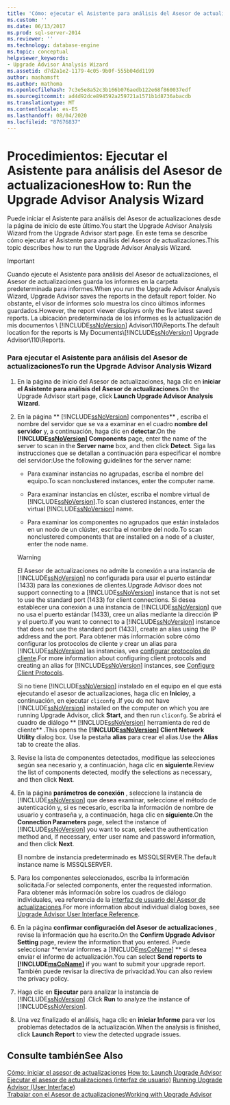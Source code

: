 ```yaml
---
title: 'Cómo: ejecutar el Asistente para análisis del Asesor de actualizaciones | Microsoft Docs'
ms.custom: ''
ms.date: 06/13/2017
ms.prod: sql-server-2014
ms.reviewer: ''
ms.technology: database-engine
ms.topic: conceptual
helpviewer_keywords:
- Upgrade Advisor Analysis Wizard
ms.assetid: d7d2a1e2-1179-4c05-9b0f-555b04dd1199
author: mashamsft
ms.author: mathoma
ms.openlocfilehash: 7c3e5e8a52c3b166b076aedb122e68f860037edf
ms.sourcegitcommit: ad4d92dce894592a259721a1571b1d8736abacdb
ms.translationtype: MT
ms.contentlocale: es-ES
ms.lasthandoff: 08/04/2020
ms.locfileid: "87676837"
---
```

# <a name="how-to-run-the-upgrade-advisor-analysis-wizard"></a><span data-ttu-id="0d8c3-102">Procedimientos: Ejecutar el Asistente para análisis del Asesor de actualizaciones</span><span class="sxs-lookup"><span data-stu-id="0d8c3-102">How to: Run the Upgrade Advisor Analysis Wizard</span></span>
  <span data-ttu-id="0d8c3-103">Puede iniciar el Asistente para análisis del Asesor de actualizaciones desde la página de inicio de este último.</span><span class="sxs-lookup"><span data-stu-id="0d8c3-103">You start the Upgrade Advisor Analysis Wizard from the Upgrade Advisor start page.</span></span> <span data-ttu-id="0d8c3-104">En este tema se describe cómo ejecutar el Asistente para análisis del Asesor de actualizaciones.</span><span class="sxs-lookup"><span data-stu-id="0d8c3-104">This topic describes how to run the Upgrade Advisor Analysis Wizard.</span></span>  
  
> [!IMPORTANT]
>  <span data-ttu-id="0d8c3-105">Cuando ejecute el Asistente para análisis del Asesor de actualizaciones, el Asesor de actualizaciones guarda los informes en la carpeta predeterminada para informes.</span><span class="sxs-lookup"><span data-stu-id="0d8c3-105">When you run the Upgrade Advisor Analysis Wizard, Upgrade Advisor saves the reports in the default report folder.</span></span> <span data-ttu-id="0d8c3-106">No obstante, el visor de informes solo muestra los cinco últimos informes guardados.</span><span class="sxs-lookup"><span data-stu-id="0d8c3-106">However, the report viewer displays only the five latest saved reports.</span></span> <span data-ttu-id="0d8c3-107">La ubicación predeterminada de los informes es la actualización de mis documentos \\ [!INCLUDE[ssNoVersion](../../includes/ssnoversion-md.md)] Advisor\110\Reports.</span><span class="sxs-lookup"><span data-stu-id="0d8c3-107">The default location for the reports is My Documents\\[!INCLUDE[ssNoVersion](../../includes/ssnoversion-md.md)] Upgrade Advisor\110\Reports.</span></span>  
  
### <a name="to-run-the-upgrade-advisor-analysis-wizard"></a><span data-ttu-id="0d8c3-108">Para ejecutar el Asistente para análisis del Asesor de actualizaciones</span><span class="sxs-lookup"><span data-stu-id="0d8c3-108">To run the Upgrade Advisor Analysis Wizard</span></span>  
  
1.  <span data-ttu-id="0d8c3-109">En la página de inicio del Asesor de actualizaciones, haga clic en **iniciar el Asistente para análisis del Asesor de actualizaciones**.</span><span class="sxs-lookup"><span data-stu-id="0d8c3-109">On the Upgrade Advisor start page, click **Launch Upgrade Advisor Analysis Wizard**.</span></span>  
  
2.  <span data-ttu-id="0d8c3-110">En la página \*\* [!INCLUDE[ssNoVersion](../../includes/ssnoversion-md.md)] componentes\*\* , escriba el nombre del servidor que se va a examinar en el cuadro **nombre del servidor** y, a continuación, haga clic en **detectar**.</span><span class="sxs-lookup"><span data-stu-id="0d8c3-110">On the **[!INCLUDE[ssNoVersion](../../includes/ssnoversion-md.md)] Components** page, enter the name of the server to scan in the **Server name** box, and then click **Detect**.</span></span> <span data-ttu-id="0d8c3-111">Siga las instrucciones que se detallan a continuación para especificar el nombre del servidor:</span><span class="sxs-lookup"><span data-stu-id="0d8c3-111">Use the following guidelines for the server name:</span></span>  
  
    -   <span data-ttu-id="0d8c3-112">Para examinar instancias no agrupadas, escriba el nombre del equipo.</span><span class="sxs-lookup"><span data-stu-id="0d8c3-112">To scan nonclustered instances, enter the computer name.</span></span>  
  
    -   <span data-ttu-id="0d8c3-113">Para examinar instancias en clúster, escriba el nombre virtual de [!INCLUDE[ssNoVersion](../../includes/ssnoversion-md.md)].</span><span class="sxs-lookup"><span data-stu-id="0d8c3-113">To scan clustered instances, enter the virtual [!INCLUDE[ssNoVersion](../../includes/ssnoversion-md.md)] name.</span></span>  
  
    -   <span data-ttu-id="0d8c3-114">Para examinar los componentes no agrupados que están instalados en un nodo de un clúster, escriba el nombre del nodo.</span><span class="sxs-lookup"><span data-stu-id="0d8c3-114">To scan nonclustered components that are installed on a node of a cluster, enter the node name.</span></span>  
  
    > [!WARNING]  
    >  <span data-ttu-id="0d8c3-115">El Asesor de actualizaciones no admite la conexión a una instancia de [!INCLUDE[ssNoVersion](../../includes/ssnoversion-md.md)] no configurada para usar el puerto estándar (1433) para las conexiones de clientes.</span><span class="sxs-lookup"><span data-stu-id="0d8c3-115">Upgrade Advisor does not support connecting to a [!INCLUDE[ssNoVersion](../../includes/ssnoversion-md.md)] instance that is not set to use the standard port (1433) for client connections.</span></span> <span data-ttu-id="0d8c3-116">Si desea establecer una conexión a una instancia de [!INCLUDE[ssNoVersion](../../includes/ssnoversion-md.md)] que no usa el puerto estándar (1433), cree un alias mediante la dirección IP y el puerto.</span><span class="sxs-lookup"><span data-stu-id="0d8c3-116">If you want to connect to a [!INCLUDE[ssNoVersion](../../includes/ssnoversion-md.md)] instance that does not use the standard port (1433), create an alias using the IP address and the port.</span></span> <span data-ttu-id="0d8c3-117">Para obtener más información sobre cómo configurar los protocolos de cliente y crear un alias para [!INCLUDE[ssNoVersion](../../includes/ssnoversion-md.md)] las instancias, vea [configurar protocolos de cliente](../../database-engine/configure-windows/configure-client-protocols.md).</span><span class="sxs-lookup"><span data-stu-id="0d8c3-117">For more information about configuring client protocols and creating an alias for [!INCLUDE[ssNoVersion](../../includes/ssnoversion-md.md)] instances, see [Configure Client Protocols](../../database-engine/configure-windows/configure-client-protocols.md).</span></span>  
    >   
    >  <span data-ttu-id="0d8c3-118">Si no tiene [!INCLUDE[ssNoVersion](../../includes/ssnoversion-md.md)] instalado en el equipo en el que está ejecutando el asesor de actualizaciones, haga clic en **Inicio**y, a continuación, en ejecutar `cliconfg` .</span><span class="sxs-lookup"><span data-stu-id="0d8c3-118">If you do not have [!INCLUDE[ssNoVersion](../../includes/ssnoversion-md.md)] installed on the computer on which you are running Upgrade Advisor, click **Start**, and then run  `cliconfg`.</span></span> <span data-ttu-id="0d8c3-119">Se abrirá el cuadro de diálogo \*\* [!INCLUDE[ssNoVersion](../../includes/ssnoversion-md.md)] herramienta de red de cliente\*\* .</span><span class="sxs-lookup"><span data-stu-id="0d8c3-119">This opens the **[!INCLUDE[ssNoVersion](../../includes/ssnoversion-md.md)] Client Network Utility** dialog box.</span></span> <span data-ttu-id="0d8c3-120">Use la pestaña **alias** para crear el alias.</span><span class="sxs-lookup"><span data-stu-id="0d8c3-120">Use the **Alias** tab to create the alias.</span></span>  
  
3.  <span data-ttu-id="0d8c3-121">Revise la lista de componentes detectados, modifique las selecciones según sea necesario y, a continuación, haga clic en **siguiente**.</span><span class="sxs-lookup"><span data-stu-id="0d8c3-121">Review the list of components detected, modify the selections as necessary, and then click **Next**.</span></span>  
  
4.  <span data-ttu-id="0d8c3-122">En la página **parámetros de conexión** , seleccione la instancia de [!INCLUDE[ssNoVersion](../../includes/ssnoversion-md.md)] que desea examinar, seleccione el método de autenticación y, si es necesario, escriba la información de nombre de usuario y contraseña y, a continuación, haga clic en **siguiente**.</span><span class="sxs-lookup"><span data-stu-id="0d8c3-122">On the **Connection Parameters** page, select the instance of [!INCLUDE[ssNoVersion](../../includes/ssnoversion-md.md)] you want to scan, select the authentication method and, if necessary, enter user name and password information, and then click **Next**.</span></span>  
  
     <span data-ttu-id="0d8c3-123">El nombre de instancia predeterminado es MSSQLSERVER.</span><span class="sxs-lookup"><span data-stu-id="0d8c3-123">The default instance name is MSSQLSERVER.</span></span>  
  
5.  <span data-ttu-id="0d8c3-124">Para los componentes seleccionados, escriba la información solicitada.</span><span class="sxs-lookup"><span data-stu-id="0d8c3-124">For selected components, enter the requested information.</span></span> <span data-ttu-id="0d8c3-125">Para obtener más información sobre los cuadros de diálogo individuales, vea referencia de la [interfaz de usuario del Asesor de actualizaciones](../../../2014/sql-server/install/upgrade-advisor-user-interface-reference.md).</span><span class="sxs-lookup"><span data-stu-id="0d8c3-125">For more information about individual dialog boxes, see [Upgrade Advisor User Interface Reference](../../../2014/sql-server/install/upgrade-advisor-user-interface-reference.md).</span></span>  
  
6.  <span data-ttu-id="0d8c3-126">En la página **confirmar configuración del Asesor de actualizaciones** , revise la información que ha escrito.</span><span class="sxs-lookup"><span data-stu-id="0d8c3-126">On the **Confirm Upgrade Advisor Setting** page, review the information that you entered.</span></span> <span data-ttu-id="0d8c3-127">Puede seleccionar \*\*enviar informes a [!INCLUDE[msCoName](../../includes/msconame-md.md)] \*\* si desea enviar el informe de actualización.</span><span class="sxs-lookup"><span data-stu-id="0d8c3-127">You can select **Send reports to [!INCLUDE[msCoName](../../includes/msconame-md.md)]** if you want to submit your upgrade report.</span></span> <span data-ttu-id="0d8c3-128">También puede revisar la directiva de privacidad.</span><span class="sxs-lookup"><span data-stu-id="0d8c3-128">You can also review the privacy policy.</span></span>  
  
7.  <span data-ttu-id="0d8c3-129">Haga clic en **Ejecutar** para analizar la instancia de [!INCLUDE[ssNoVersion](../../includes/ssnoversion-md.md)] .</span><span class="sxs-lookup"><span data-stu-id="0d8c3-129">Click **Run** to analyze the instance of [!INCLUDE[ssNoVersion](../../includes/ssnoversion-md.md)].</span></span>  
  
8.  <span data-ttu-id="0d8c3-130">Una vez finalizado el análisis, haga clic en **iniciar Informe** para ver los problemas detectados de la actualización.</span><span class="sxs-lookup"><span data-stu-id="0d8c3-130">When the analysis is finished, click **Launch Report** to view the detected upgrade issues.</span></span>  
  
## <a name="see-also"></a><span data-ttu-id="0d8c3-131">Consulte también</span><span class="sxs-lookup"><span data-stu-id="0d8c3-131">See Also</span></span>  
 <span data-ttu-id="0d8c3-132">[Cómo: iniciar el asesor de actualizaciones](../../../2014/sql-server/install/how-to-launch-upgrade-advisor.md) </span><span class="sxs-lookup"><span data-stu-id="0d8c3-132">[How to: Launch Upgrade Advisor](../../../2014/sql-server/install/how-to-launch-upgrade-advisor.md) </span></span>  
 <span data-ttu-id="0d8c3-133">[Ejecutar el asesor de actualizaciones &#40;interfaz de usuario&#41;](../../../2014/sql-server/install/running-upgrade-advisor-user-interface.md) </span><span class="sxs-lookup"><span data-stu-id="0d8c3-133">[Running Upgrade Advisor &#40;User Interface&#41;](../../../2014/sql-server/install/running-upgrade-advisor-user-interface.md) </span></span>  
 [<span data-ttu-id="0d8c3-134">Trabajar con el Asesor de actualizaciones</span><span class="sxs-lookup"><span data-stu-id="0d8c3-134">Working with Upgrade Advisor</span></span>](../../../2014/sql-server/install/working-with-upgrade-advisor.md)  
  
  
